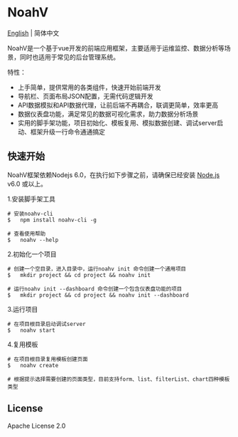 # NoahV

[English](./README.md) | 简体中文

NoahV是一个基于vue开发的前端应用框架，主要适用于运维监控、数据分析等场景，同时也适用于常见的后台管理系统。

特性：

* 上手简单，提供常用的各类组件，快速开始前端开发
* 导航栏、页面布局JSON配置，无需代码逻辑开发
* API数据模拟和API数据代理，让前后端不再耦合，联调更简单，效率更高 
* 数据仪表盘功能，满足常见的数据可视化需求，助力数据分析场景
* 实用的脚手架功能，项目初始化、模板复用、模拟数据创建、调试server启动、框架升级一行命令通通搞定



## 快速开始

NoahV框架依赖Nodejs 6.0，在执行如下步骤之前，请确保已经安装 <a href="https://nodejs.org/en/">Node.js</a> v6.0 或以上。

1.安装脚手架工具

```
# 安装noahv-cli
$   npm install noahv-cli -g

# 查看使用帮助
$   noahv --help
```

2.初始化一个项目

```
# 创建一个空目录，进入目录中，运行noahv init 命令创建一个通用项目
$   mkdir project && cd project && noahv init

# 运行noahv init --dashboard 命令创建一个包含仪表盘功能的项目
$   mkdir project && cd project && noahv init --dashboard
```

3.运行项目

```
# 在项目根目录启动调试server
$   noahv start 
```

4.复用模板

```
# 在项目根目录复用模板创建页面
$   noahv create 

# 根据提示选择需要创建的页面类型，目前支持form、list、filterList、chart四种模板类型
```


## License

Apache License 2.0

